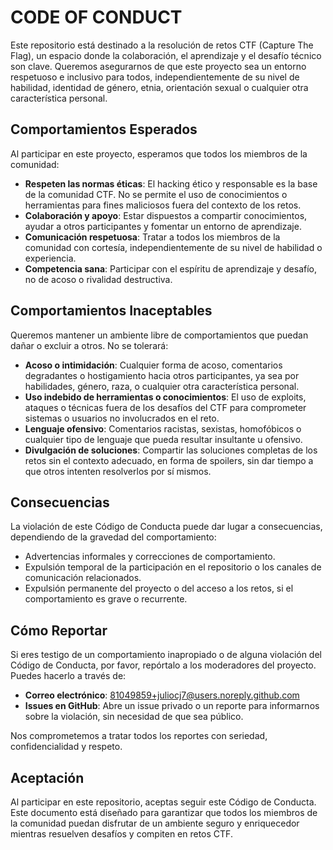# CODE OF CONDUCT
Este repositorio está destinado a la resolución de retos CTF (Capture The Flag), un espacio donde la colaboración, el aprendizaje y el desafío técnico son clave. Queremos asegurarnos de que este proyecto sea un entorno respetuoso e inclusivo para todos, independientemente de su nivel de habilidad, identidad de género, etnia, orientación sexual o cualquier otra característica personal.

## Comportamientos Esperados
Al participar en este proyecto, esperamos que todos los miembros de la comunidad:

* **Respeten las normas éticas**: El hacking ético y responsable es la base de la comunidad CTF. No se permite el uso de conocimientos o herramientas para fines maliciosos fuera del contexto de los retos.
* **Colaboración y apoyo**: Estar dispuestos a compartir conocimientos, ayudar a otros participantes y fomentar un entorno de aprendizaje.
* **Comunicación respetuosa**: Tratar a todos los miembros de la comunidad con cortesía, independientemente de su nivel de habilidad o experiencia.
* **Competencia sana**: Participar con el espíritu de aprendizaje y desafío, no de acoso o rivalidad destructiva.

## Comportamientos Inaceptables
Queremos mantener un ambiente libre de comportamientos que puedan dañar o excluir a otros. No se tolerará:

* **Acoso o intimidación**: Cualquier forma de acoso, comentarios degradantes o hostigamiento hacia otros participantes, ya sea por habilidades, género, raza, o cualquier otra característica personal.
* **Uso indebido de herramientas o conocimientos**: El uso de exploits, ataques o técnicas fuera de los desafíos del CTF para comprometer sistemas o usuarios no involucrados en el reto.
* **Lenguaje ofensivo**: Comentarios racistas, sexistas, homofóbicos o cualquier tipo de lenguaje que pueda resultar insultante u ofensivo.
* **Divulgación de soluciones**: Compartir las soluciones completas de los retos sin el contexto adecuado, en forma de spoilers, sin dar tiempo a que otros intenten resolverlos por sí mismos.

## Consecuencias
La violación de este Código de Conducta puede dar lugar a consecuencias, dependiendo de la gravedad del comportamiento:

* Advertencias informales y correcciones de comportamiento.
* Expulsión temporal de la participación en el repositorio o los canales de comunicación relacionados.
* Expulsión permanente del proyecto o del acceso a los retos, si el comportamiento es grave o recurrente.

## Cómo Reportar
Si eres testigo de un comportamiento inapropiado o de alguna violación del Código de Conducta, por favor, repórtalo a los moderadores del proyecto. Puedes hacerlo a través de:

* **Correo electrónico**: 81049859+juliocj7@users.noreply.github.com
* **Issues en GitHub**: Abre un issue privado o un reporte para informarnos sobre la violación, sin necesidad de que sea público.

Nos comprometemos a tratar todos los reportes con seriedad, confidencialidad y respeto.

## Aceptación
Al participar en este repositorio, aceptas seguir este Código de Conducta. Este documento está diseñado para garantizar que todos los miembros de la comunidad puedan disfrutar de un ambiente seguro y enriquecedor mientras resuelven desafíos y compiten en retos CTF.
